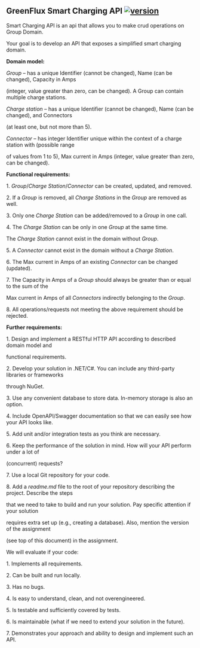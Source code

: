 ## GreenFlux Smart Charging API [![version](https://img.shields.io/badge/version-14.0.0-yellow.svg)](https://semver.org)

Smart Charging API is an api that allows you to make crud operations on Group Domain.

Your goal is to develop an API that exposes a simplified smart charging domain.

**Domain model:**

*Group* – has a unique Identifier (cannot be changed), Name (can be changed), Capacity in Amps

(integer, value greater than zero, can be changed). A Group can contain multiple charge stations.

*Charge station* – has a unique Identifier (cannot be changed), Name (can be changed), and Connectors

(at least one, but not more than 5).

*Connector* – has integer Identifier unique within the context of a charge station with (possible range

of values from 1 to 5), Max current in Amps (integer, value greater than zero, can be changed).

**Functional requirements:**

1\. *Group*/*Charge Station*/*Connector* can be created, updated, and removed.

2\. If a *Group* is removed, all *Charge Stations* in the *Group* are removed as well.

3\. Only one *Charge Station* can be added/removed to a *Group* in one call.

4\. The *Charge Station* can be only in one *Group* at the same time.

The *Charge Station* cannot exist in the domain without *Group*.

5\. A *Connector* cannot exist in the domain without a *Charge Station*.

6\. The Max current in Amps of an existing *Connector* can be changed (updated).

7\. The Capacity in Amps of a *Group* should always be greater than or equal to the sum of the

Max current in Amps of all *Connectors* indirectly belonging to the *Group*.

8\. All operations/requests not meeting the above requirement should be rejected.

**Further requirements:**

1\. Design and implement a RESTful HTTP API according to described domain model and

functional requirements.

2\. Develop your solution in .NET/C#. You can include any third-party libraries or frameworks

through NuGet.

3\. Use any convenient database to store data. In-memory storage is also an option.

4\. Include OpenAPI/Swagger documentation so that we can easily see how your API looks like.

5\. Add unit and/or integration tests as you think are necessary.

6\. Keep the performance of the solution in mind. How will your API perform under a lot of

(concurrent) requests?

7\. Use a local Git repository for your code.

8\. Add a *readme.md* file to the root of your repository describing the project. Describe the steps

that we need to take to build and run your solution. Pay specific attention if your solution



<a name="br2"></a> 

requires extra set up (e.g., creating a database). Also, mention the version of the assignment

(see top of this document) in the assignment.

We will evaluate if your code:

1\. Implements all requirements.

2\. Can be built and run locally.

3\. Has no bugs.

4\. Is easy to understand, clean, and not overengineered.

5\. Is testable and sufficiently covered by tests.

6\. Is maintainable (what if we need to extend your solution in the future).

7\. Demonstrates your approach and ability to design and implement such an API.







